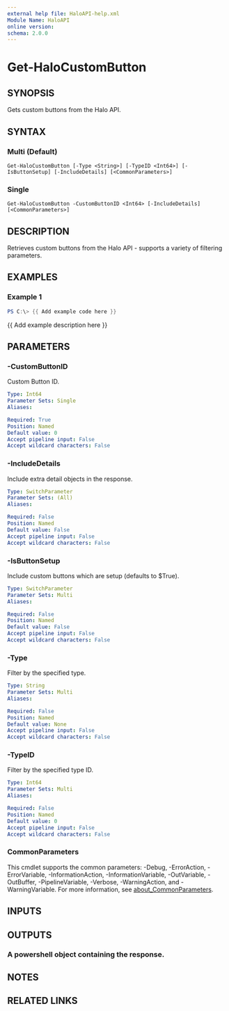 ```yaml
---
external help file: HaloAPI-help.xml
Module Name: HaloAPI
online version:
schema: 2.0.0
---
```


# Get-HaloCustomButton

## SYNOPSIS
Gets custom buttons from the Halo API.

## SYNTAX

### Multi (Default)
```
Get-HaloCustomButton [-Type <String>] [-TypeID <Int64>] [-IsButtonSetup] [-IncludeDetails] [<CommonParameters>]
```

### Single
```
Get-HaloCustomButton -CustomButtonID <Int64> [-IncludeDetails] [<CommonParameters>]
```

## DESCRIPTION
Retrieves custom buttons from the Halo API - supports a variety of filtering parameters.

## EXAMPLES

### Example 1
```powershell
PS C:\> {{ Add example code here }}
```

{{ Add example description here }}

## PARAMETERS

### -CustomButtonID
Custom Button ID.

```yaml
Type: Int64
Parameter Sets: Single
Aliases:

Required: True
Position: Named
Default value: 0
Accept pipeline input: False
Accept wildcard characters: False
```

### -IncludeDetails
Include extra detail objects in the response.

```yaml
Type: SwitchParameter
Parameter Sets: (All)
Aliases:

Required: False
Position: Named
Default value: False
Accept pipeline input: False
Accept wildcard characters: False
```

### -IsButtonSetup
Include custom buttons which are setup (defaults to $True).

```yaml
Type: SwitchParameter
Parameter Sets: Multi
Aliases:

Required: False
Position: Named
Default value: False
Accept pipeline input: False
Accept wildcard characters: False
```

### -Type
Filter by the specified type.

```yaml
Type: String
Parameter Sets: Multi
Aliases:

Required: False
Position: Named
Default value: None
Accept pipeline input: False
Accept wildcard characters: False
```

### -TypeID
Filter by the specified type ID.

```yaml
Type: Int64
Parameter Sets: Multi
Aliases:

Required: False
Position: Named
Default value: 0
Accept pipeline input: False
Accept wildcard characters: False
```

### CommonParameters
This cmdlet supports the common parameters: -Debug, -ErrorAction, -ErrorVariable, -InformationAction, -InformationVariable, -OutVariable, -OutBuffer, -PipelineVariable, -Verbose, -WarningAction, and -WarningVariable. For more information, see [about_CommonParameters](http://go.microsoft.com/fwlink/?LinkID=113216).

## INPUTS

## OUTPUTS

### A powershell object containing the response.
## NOTES

## RELATED LINKS
